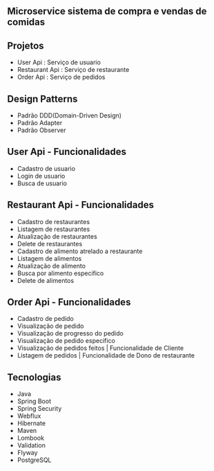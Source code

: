 ## Microservice sistema de compra e vendas de comidas

## Projetos
  - User Api : Serviço de usuario
  - Restaurant Api : Serviço de restaurante
  - Order Api : Serviço de pedidos

## Design Patterns
  - Padrão DDD(Domain-Driven Design)
  - Padrão Adapter
  - Padrão Observer

## User Api - Funcionalidades
  - Cadastro de usuario
  - Login de usuario
  - Busca de usuario

## Restaurant Api - Funcionalidades
  - Cadastro de restaurantes
  - Listagem de restaurantes
  - Atualização de restaurantes
  - Delete de restaurantes
  - Cadastro de alimento atrelado a restaurante
  - Listagem de alimentos
  - Atualização de alimento
  - Busca por alimento especifico
  - Delete de alimentos

## Order Api - Funcionalidades
  - Cadastro de pedido
  - Visualização de pedido
  - Visualização de progresso do pedido
  - Visualização de pedido especifico
  - Visualização de pedidos feitos | Funcionalidade de Cliente
  - Listagem de pedidos | Funcionalidade de Dono de restaurante

## Tecnologias
  - Java
  - Spring Boot
  - Spring Security
  - Webflux
  - Hibernate
  - Maven
  - Lombook
  - Validation
  - Flyway
  - PostgreSQL

